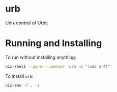 # urb

Unix control of Urbit

# Running and Installing

To run without installing anything:

```bash
nix-shell --pure --command 'urb -d "(add 3 4)"'
```

To install `urb`:

```bash
nix-env -f . -i
```
